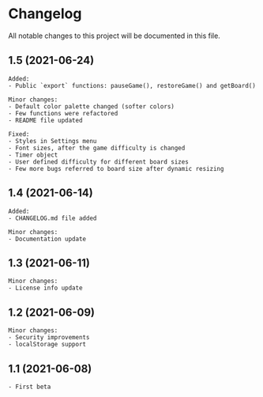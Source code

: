 # Changelog

All notable changes to this project will be documented in this file.

## 1.5 (2021-06-24)
    Added:
    - Public `export` functions: pauseGame(), restoreGame() and getBoard()

    Minor changes:
    - Default color palette changed (softer colors)
    - Few functions were refactored
    - README file updated

    Fixed:
    - Styles in Settings menu
    - Font sizes, after the game difficulty is changed
    - Timer object 
    - User defined difficulty for different board sizes
    - Few more bugs referred to board size after dynamic resizing

## 1.4 (2021-06-14)
    Added:
    - CHANGELOG.md file added

    Minor changes:
    - Documentation update
## 1.3 (2021-06-11)
    Minor changes:
    - License info update

## 1.2 (2021-06-09)
    Minor changes:
    - Security improvements
    - localStorage support

## 1.1 (2021-06-08)
    - First beta
